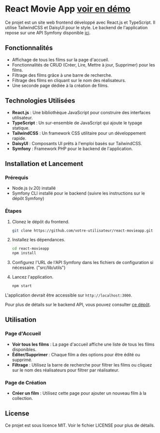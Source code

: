# React Movie App [voir en démo](https://react-movieapp.formaterz.fr/)

Ce projet est un site web frontend développé avec React.js et TypeScript. Il utilise TailwindCSS et DaisyUI pour le style. Le backend de l'application repose sur une API Symfony disponible [ici](https://github.com/Arro38/symfony_movie_app). 

## Fonctionnalités

- Affichage de tous les films sur la page d'accueil.
- Fonctionnalités de CRUD (Créer, Lire, Mettre à jour, Supprimer) pour les films.
- Filtrage des films grâce à une barre de recherche.
- Filtrage des films en cliquant sur le nom des réalisateurs.
- Une seconde page dédiée à la création de films.

## Technologies Utilisées

- **React.js** : Une bibliothèque JavaScript pour construire des interfaces utilisateur.
- **TypeScript** : Un sur-ensemble de JavaScript qui ajoute le typage statique.
- **TailwindCSS** : Un framework CSS utilitaire pour un développement rapide.
- **DaisyUI** : Composants UI prêts à l'emploi basés sur TailwindCSS.
- **Symfony** : Framework PHP pour le backend de l'application.

## Installation et Lancement

### Prérequis

- Node.js (v.20) installé
- Symfony CLI installé pour le backend (suivre les instructions sur le dépôt Symfony)

### Étapes

1. Clonez le dépôt du frontend.
   ```bash
   git clone https://github.com/votre-utilisateur/react-movieapp.git
   ```
2. Installez les dépendances.
   ```bash
   cd react-movieapp
   npm install
   ```
3. Configurez l'URL de l'API Symfony dans les fichiers de configuration si nécessaire. ("src/lib/utils")

4. Lancez l'application.
   ```bash
   npm start
   ```

L'application devrait être accessible sur `http://localhost:3000`.

Pour plus de détails sur le backend API, vous pouvez consulter [ce dépôt](https://github.com/Arro38/symfony_movie_app).

## Utilisation

### Page d'Accueil

- **Voir tous les films** : La page d'accueil affiche une liste de tous les films disponibles.
- **Éditer/Supprimer** : Chaque film a des options pour être édité ou supprimé.
- **Filtrage** : Utilisez la barre de recherche pour filtrer les films ou cliquez sur le nom des réalisateurs pour filtrer par réalisateur.

### Page de Création

- **Créer un film** : Utilisez cette page pour ajouter un nouveau film à la collection.


## License

Ce projet est sous licence MIT. Voir le fichier LICENSE pour plus de détails.